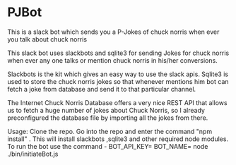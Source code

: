 # PJBot
This is a slack bot which sends you a P-Jokes of chuck norris when ever you talk about chuck norris

This slack bot uses slackbots and sqlite3 for sending Jokes for chuck norris when ever any one talks or mention chuck norris in his/her
conversions.

Slackbots is the kit which gives an easy way to use the slack apis.
Sqlite3 is used to store the chuck norris jokes so that whenever mentions him bot can fetch a joke from database and send it to that
particular channel.

The Internet Chuck Norris Database offers a very nice REST API that allows us to fetch a huge number of jokes about Chuck Norris,
so I already preconfigured the database file by importing all the jokes from there. 

Usage:
  Clone the repo.
  Go into the repo and enter the command "npm install" . This will install slackbots ,sqlite3 and other required node modules.
  To run the bot use the command -
    BOT_API_KEY=<your token> BOT_NAME=<name of your bot> node ./bin/initiateBot.js 
